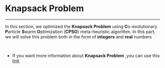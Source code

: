 # Knapsack Problem
<hr />

In this section, we optimized the **Knapsack Problem** using **C**o-evolutionary **P**article **S**warm **O**ptimization (**CPSO**) meta-heuristic algorithm. In this part, we will solve this problem both in the form of **integers** and **real** numbers

<br />

* If you want more information about **Knapsack Problem** ,you can use this <a href="https://en.wikipedia.org/wiki/Knapsack_problem" target="_blank">link</a>
